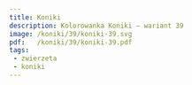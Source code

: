 ```yaml
---
title: Koniki
description: Kolorowanka Koniki – wariant 39
image: /koniki/39/koniki-39.svg
pdf:   /koniki/39/koniki-39.pdf
tags:
 - zwierzeta
 - koniki
---
```

